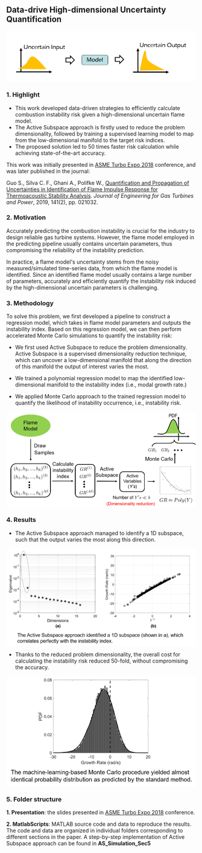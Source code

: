 ## Data-drive High-dimensional Uncertainty Quantification 
<p align="center">
  <img align="center" src="./Images/Highlight.PNG" width=500/>
</p>

### 1. Highlight

- This work developed data-driven strategies to efficiently calculate combustion instability risk given a high-dimensional uncertain flame model.
- The Active Subspace approach is firstly used to reduce the problem dimensionality, followed by training a supervised learning model to map from the low-dimensional manifold to the target risk indices.
- The proposed solution led to 50 times faster risk calculation while achieving state-of-the-art accuracy.

This work was initially presented in [ASME Turbo Expo 2018](https://archive.asme.org/events/turbo-expo2018) conference, and was later published in the journal:

Guo S., Silva C. F., Ghani A., Polifke W., [Quantification and Propagation of Uncertainties in Identification of Flame Impulse Response for Thermoacoustic Stability Analysis](https://asmedigitalcollection.asme.org/gasturbinespower/article-abstract/141/2/021032/476450/Quantification-and-Propagation-of-Uncertainties-in?redirectedFrom=fulltext). *Journal of Engineering for Gas Turbines and Power*, 2019, 141(2), pp. 021032.

### 2. Motivation

Accurately predicting the combustion instability is crucial for the industry to design reliable gas turbine systems. However, the flame model employed in the predicting pipeline usually contains uncertain parameters, thus compromising the reliability of the instability prediction. 

In practice, a flame model's uncertainty stems from the noisy measured/simulated time-series data, from which the flame model is identified. Since an identified flame model usually contains a large number of parameters, accurately and efficiently quantify the instability risk induced by the high-dimensional uncertain parameters is challenging.

### 3. Methodology

To solve this problem, we first developed a pipeline to construct a regression model, which takes in flame model parameters and outputs the instability index. Based on this regression model, we can then perform accelerated Monte Carlo simulations to quantify the instability risk:

- We first used Active Subspace to reduce the problem dimensionality. Active Subspace is a supervised dimensionality reduction technique, which can uncover a low-dimensional manifold that along the direction of this manifold the output of interest varies the most.

- We trained a polynomial regression model to map the identified low-dimensional manifold to the instability index (i.e., modal growth rate.)

- We applied Monte Carlo approach to the trained regression model to quantify the likelihood of instability occurrence, i.e., instability risk.

<p align="center">
  <img align="center" src="./Images/Workflow.PNG"  width=500/>
</p>

### 4. Results

- The Active Subspace approach managed to identify a 1D subspace, such that the output varies the most along this direction.

<p align="center">
  <img align="center" src="./Images/Subspace.PNG" width=500 />
</p>

- Thanks to the reduced problem dimensionality, the overall cost for calculating the instability risk reduced 50-fold, without compromising the accuracy.

<p align="center">
  <img align="center" src="./Images/Results.PNG" width=500 />
</p>


### 5. Folder structure

**1. Presentation**: the slides presented in [ASME Turbo Expo 2018](https://archive.asme.org/events/turbo-expo2018) conference.

**2. MatlabScripts**: MATLAB source code and data to reproduce the results. The code and data are organized in individual folders corresponding to different sections in the paper. A step-by-step implementation of Active Subspace approach can be found in **AS_Simulation_Sec5**
